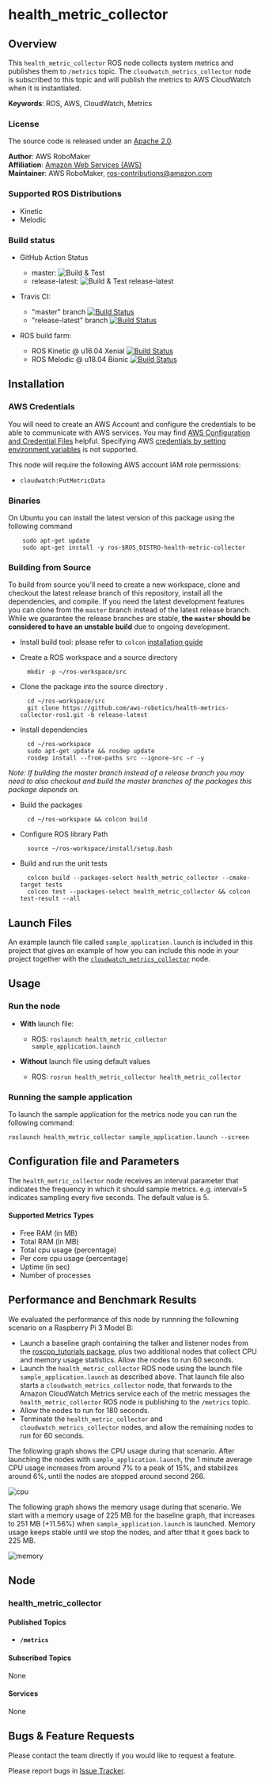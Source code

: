 # health_metric_collector


## Overview
This `health_metric_collector` ROS node collects system metrics and publishes them to `/metrics` topic. The `cloudwatch_metrics_collector` node is subscribed to this topic and will publish the metrics to AWS CloudWatch when it is instantiated.

**Keywords**: ROS, AWS, CloudWatch, Metrics

### License
The source code is released under an [Apache 2.0].

**Author**: AWS RoboMaker<br/>
**Affiliation**: [Amazon Web Services (AWS)]<br/>
**Maintainer**: AWS RoboMaker, ros-contributions@amazon.com

### Supported ROS Distributions
- Kinetic
- Melodic

### Build status
* GitHub Action Status
     * master: ![Build & Test](https://github.com/aws-robotics/health-metrics-collector-ros1/workflows/Build%20&%20Test/badge.svg?branch=master&event=schedule)
     * release-latest: ![Build & Test release-latest](https://github.com/aws-robotics/health-metrics-collector-ros1//workflows/Build%20&%20Test%20release-latest/badge.svg?event=schedule)


* Travis CI:
    * "master" branch [![Build Status](https://travis-ci.org/aws-robotics/health-metrics-collector-ros1.svg?branch=master)](https://travis-ci.org/aws-robotics/health-metrics-collector-ros1/branches)
    * "release-latest" branch [![Build Status](https://travis-ci.org/aws-robotics/health-metrics-collector-ros1.svg?branch=release-latest)](https://travis-ci.org/aws-robotics/health-metrics-collector-ros1/branches)
* ROS build farm:
    * ROS Kinetic @ u16.04 Xenial [![Build Status](http://build.ros.org/job/Kbin_uX64__health_metric_collector__ubuntu_xenial_amd64__binary/badge/icon)](http://build.ros.org/job/Kbin_uX64__health_metric_collector__ubuntu_xenial_amd64__binary)
    * ROS Melodic @ u18.04 Bionic [![Build Status](http://build.ros.org/job/Mbin_uB64__health_metric_collector__ubuntu_bionic_amd64__binary/badge/icon)](http://build.ros.org/job/Mbin_uB64__health_metric_collector__ubuntu_bionic_amd64__binary)


## Installation

### AWS Credentials
You will need to create an AWS Account and configure the credentials to be able to communicate with AWS services. You may find [AWS Configuration and Credential Files] helpful. Specifying AWS [credentials by setting environment variables](https://docs.aws.amazon.com/cli/latest/userguide/cli-environment.html) is not supported. 

This node will require the following AWS account IAM role permissions:
- `cloudwatch:PutMetricData`

### Binaries
On Ubuntu you can install the latest version of this package using the following command

        sudo apt-get update
        sudo apt-get install -y ros-$ROS_DISTRO-health-metric-collector

### Building from Source

To build from source you'll need to create a new workspace, clone and checkout the latest release branch of this repository, install all the dependencies, and compile. If you need the latest development features you can clone from the `master` branch instead of the latest release branch. While we guarantee the release branches are stable, __the `master` should be considered to have an unstable build__ due to ongoing development. 

- Install build tool: please refer to `colcon` [installation guide](https://colcon.readthedocs.io/en/released/user/installation.html)

- Create a ROS workspace and a source directory

        mkdir -p ~/ros-workspace/src

- Clone the package into the source directory . 

        cd ~/ros-workspace/src
        git clone https://github.com/aws-robotics/health-metrics-collector-ros1.git -b release-latest

- Install dependencies

        cd ~/ros-workspace 
        sudo apt-get update && rosdep update
        rosdep install --from-paths src --ignore-src -r -y
        
_Note: If building the master branch instead of a release branch you may need to also checkout and build the master branches of the packages this package depends on._

- Build the packages

        cd ~/ros-workspace && colcon build

- Configure ROS library Path

        source ~/ros-workspace/install/setup.bash
        
- Build and run the unit tests

        colcon build --packages-select health_metric_collector --cmake-target tests
        colcon test --packages-select health_metric_collector && colcon test-result --all


## Launch Files
An example launch file called `sample_application.launch` is included in this project that gives an example of how you can include this node in your project together with the [`cloudwatch_metrics_collector`] node.


## Usage

### Run the node
- **With** launch file:
  - ROS: `roslaunch health_metric_collector sample_application.launch`

- **Without** launch file using default values
  - ROS: `rosrun health_metric_collector health_metric_collector`

### Running the sample application
To launch the sample application for the metrics node you can run the following command:

    roslaunch health_metric_collector sample_application.launch --screen


## Configuration file and Parameters
The `health_metric_collector` node receives an interval parameter that indicates the frequency in which it should sample metrics. e.g. interval=5 indicates sampling every five seconds. The default value is 5.

#### Supported Metrics Types
- Free RAM (in MB)
- Total RAM (in MB)
- Total cpu usage (percentage)
- Per core cpu usage (percentage)
- Uptime (in sec)
- Number of processes

## Performance and Benchmark Results
We evaluated the performance of this node by runnning the followning scenario on a Raspberry Pi 3 Model B:

- Launch a baseline graph containing the talker and listener nodes from the [roscpp_tutorials package](https://wiki.ros.org/roscpp_tutorials), plus two additional nodes that collect CPU and memory usage statistics. Allow the nodes to run 60 seconds. 
- Launch the `health_metric_collector` ROS node using the launch file `sample_application.launch` as described above. That launch file also starts a `cloudwatch_metrics_collector` node, that forwards to the Amazon CloudWatch Metrics service each of the metric messages the `health_metric_collector` ROS node is publishing to the `/metrics` topic. 
- Allow the nodes to run for 180 seconds. 
- Terminate the `health_metric_collector` and `cloudwatch_metrics_collector` nodes, and allow the remaining nodes to run for 60 seconds. 

The following graph shows the CPU usage during that scenario. After launching the nodes with `sample_application.launch`, the 1 minute average CPU usage increases from around 7% to a peak of 15%, and stabilizes around 6%, until the nodes are stopped around second 266. 

![cpu](wiki/images/cpu.svg)

The following graph shows the memory usage during that scenario. We start with a memory usage of 225 MB for the baseline graph, that increases to 251 MB (+11.56%) when `sample_application.launch` is launched. Memory usage keeps stable until we stop the nodes, and after tthat it goes back to 225 MB.

![memory](wiki/images/memory.svg)


## Node

### health_metric_collector

#### Published Topics
- **`/metrics`**

#### Subscribed Topics
None

#### Services
None


## Bugs & Feature Requests
Please contact the team directly if you would like to request a feature.

Please report bugs in [Issue Tracker].


[`cloudwatch_metrics_collector`]: https://github.com/aws-robotics/cloudwatchmetrics-ros1
[Amazon Web Services (AWS)]: https://aws.amazon.com/
[Apache 2.0]: https://aws.amazon.com/apache-2-0/
[AWS Configuration and Credential Files]: https://docs.aws.amazon.com/cli/latest/userguide/cli-config-files.html
[Issue Tracker]: https://github.com/aws-robotics/health-metrics-collector-ros1/issues
[ROS]: http://www.ros.org
